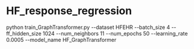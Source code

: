 # HF_response_regression
python train_GraphTransformer.py --dataset HFEHR --batch_size 4 --ff_hidden_size 1024 --num_neighbors 11 --num_epochs 50 --learning_rate 0.0005 --model_name HF_GraphTransformer
